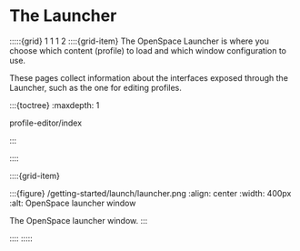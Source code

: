 # The Launcher

:::::{grid} 1 1 1 2
::::{grid-item}
The OpenSpace Launcher is where you choose which content (profile) to load and which window configuration to use.

These pages collect information about the interfaces exposed through the Launcher, such as the one for editing profiles.

:::{toctree}
:maxdepth: 1

profile-editor/index

:::

::::

::::{grid-item}

:::{figure} /getting-started/launch/launcher.png
:align: center
:width: 400px
:alt: OpenSpace launcher window

The OpenSpace launcher window.
:::

::::
:::::

